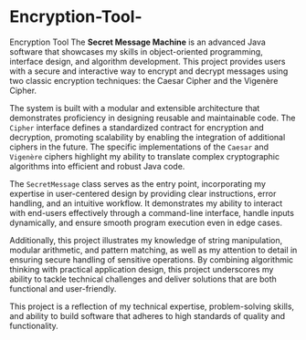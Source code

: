 # Encryption-Tool-
Encryption Tool
The **Secret Message Machine** is an advanced Java software that showcases my skills in object-oriented programming, interface design, and algorithm development. This project provides users with a secure and interactive way to encrypt and decrypt messages using two classic encryption techniques: the Caesar Cipher and the Vigenère Cipher. 

The system is built with a modular and extensible architecture that demonstrates proficiency in designing reusable and maintainable code. The `Cipher` interface defines a standardized contract for encryption and decryption, promoting scalability by enabling the integration of additional ciphers in the future. The specific implementations of the `Caesar` and `Vigenère` ciphers highlight my ability to translate complex cryptographic algorithms into efficient and robust Java code.

The `SecretMessage` class serves as the entry point, incorporating my expertise in user-centered design by providing clear instructions, error handling, and an intuitive workflow. It demonstrates my ability to interact with end-users effectively through a command-line interface, handle inputs dynamically, and ensure smooth program execution even in edge cases.

Additionally, this project illustrates my knowledge of string manipulation, modular arithmetic, and pattern matching, as well as my attention to detail in ensuring secure handling of sensitive operations. By combining algorithmic thinking with practical application design, this project underscores my ability to tackle technical challenges and deliver solutions that are both functional and user-friendly. 

This project is a reflection of my technical expertise, problem-solving skills, and ability to build software that adheres to high standards of quality and functionality.
